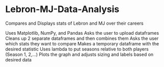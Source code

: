 # Lebron-MJ-Data-Analysis
Compares and Displays stats of Lebron and MJ over their careers

Uses Matplotlib, NumPy, and Pandas
Asks the user to upload dataframes
Cleans up 2 separate dataframes and then combines them
Asks the user which stats they want to compare 
Makes a temporary dataframe with the desired statistic 
Uses lambda to put seasons relative to both players (Season 1, 2,...)
Plots the graph and adjusts sizing and labels based on desired data
